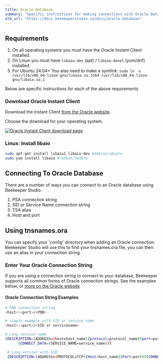 ```yaml
---
title: Oracle Database
summary: "Specific instructions for making connections with Oracle Database"
old_url: "https://docs.beekeeperstudio.io/docs/oracle-database"
---
```


## Requirements

1. On all operating systems you must have the Oracle Instant Client installed.
2. On Linux you must have `libaio-dev` (apt) / `libaio-devel` (yum/dnf) installed.
3. For Ubuntu 24.04+ You also need to make a symlink: `sudo ln -s /usr/lib/x86_64-linux-gnu/libaio.so.1t64 /usr/lib/x86_64-linux-gnu/libaio.so.1`

Below are specific instructions for each of the above requirements

### Download Oracle Instant Client

Download the Instant Client [from the Oracle website](https://www.oracle.com/cis/database/technologies/instant-client/downloads.html).

Choose the download for your operating system.

[![Oracle Instant Client download page](../../assets/images/instant-client-download.png)](https://www.oracle.com/cis/database/technologies/instant-client/downloads.html)


### Linux: Install libaio

```bash
sudo apt-get install libaio1 libaio-dev #debian/ubuntu
sudo yum install libaio #redhat/fedora
```

## Connecting To Oracle Database

There are a number of ways you can connect to an Oracle database using Beekeeper Studio.

1. PSA connection string
1. SID or Service Name connection string
2. TSA alias
3. Host and port

## Using tnsnames.ora

You can specify your 'config' directory when adding an Oracle connection. Beekeeper Studio will use this to find your tnsnames.ora file, you can then use an alias in your connection string.

### Enter Your Oracle Connection String

If you are using a connection string to connect to your database, Beekeeper supports all common forms of Oracle connection strings. See the examples below, or [more on the Oracle website](https://docs.oracle.com/en/database/other-databases/essbase/21/essoa/connection-string-formats.html)

#### Oracle Connection String Examples

```bash
# PDB connection string
<host>:<port>/<PDB>

# simple example with SID or service name
<host>:<port>/<SID or servicename>

# Long service name
(DESCRIPTION=(ADDRESS=(host=host_name)(protocol=protocol_name)(port=port_number))
      (CONNECT_DATA=(SERVICE_NAME=service_name)))

 # Long version with SID
 (DESCRIPTION=(ADDRESS=(PROTOCOL=TCP)(Host=host_name)(Port=port))(CONNECT_DATA=(SID=sid_here)))
```
